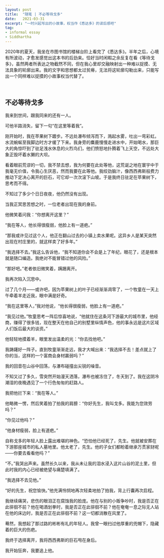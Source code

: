 ```yaml
---
layout: post
title:  "随笔 | 不必等待戈多"
date:   2021-03-31
excerpt: "一时兴起写出的小故事，权当作《悉达多》的读后感吧"
tag:
- informal essay
- Siddhartha
---
```


2020年的夏天，我坐在市图书馆的楼梯台阶上看完了《悉达多》。半年之后，心境有所波动，才愈发感觉出这本书的后劲来。恰好当时闲暇之余反复在看《等待戈多》，虽然两者所表达之物截然不同，但在我心里却交融映射出一种难以捉摸、无法具象的轮廓出来。我的文字和思想都太过贫瘠，无法将这轮廓勾勒出来，只能写出一个同样难以捉摸的小故事权当代替了。

<br/>

## 不必等待戈多

我来到世间，跟我同来的还有一人。

可他半路消失，留下一句“在这里等着我”。

刚开始时，我在苹果树下踱步。不远处瀑布倾泻而下，溅起水雾，吐出一弯彩虹。水流蜿蜒至我脚边时方才缓了下来。我身旁的麋鹿慢慢走进水中，开始喝水，那巨大的角惊吓到了驻足浅水休息的火烈鸟们，他们愤怒地扑腾着飞上天空，不远处大象正毁坏着水獭的大坝。

看着眼前荒谬的一切，我不禁去想，我为何要在此处等他，这荒诞之地在寰宇中于我毫无价值，令我心生厌恶，然而我要在此等他。我绞劲脑汁，像西西弗斯般费力推动下定决心离开的巨石，可它却一次次滚下山坡。于是我终日驻足在苹果树下，思考而不得。

不知过了多少个日日夜夜，他仍然没有出现。

当我正冥思苦想之时，一位老者出现在我的身前。

他微笑着问我：“你想离开这里？”

“我在等人，他长得很瘦弱，他脸上有一道疤。”

“那我或许见过这个人，他正在翻山过去的小镇上卖水果呢。这异乡人是某天突然出现在村庄里的，就这样卖了好多年。”

“我选择不去。”我这么告诉他，“我不知道你会不会是上了年纪，眼花了，还是根本就是随口编造。我绝对不能冒错过他的风险。”

“那好吧。”老者依旧微笑着，蹒跚离开。

我再次陷入沉思中。

过了几个月——或许吧，因为苹果树上的叶子已经渐渐凋零了，一个牧童在一天上午牵着羊走近我，眼中满是好奇。

“我在这里等人，”我对他说，“他长得很瘦弱，他脸上有一道疤。”

“我见过他。”牧童思考一阵后惊喜地说，“他就住在这条河下游最大的城市里，他经商，赚得了很多钱，现在整天在他自己的别墅里纵情声色，他的事永远是这片区域人们饭后最大的谈资。”

他轻轻地摸着羊，眼里发出温柔的光：“你去找他吧。”

我踌躇好一阵子。直到牧童渐渐走远，我才大喊出来：“我选择不去！差点就上了你的当，这样的一个富商会身材羸弱吗？”

我的回音在山谷中回荡，与瀑布碰撞出尖锐的噪音。

不知又过了多久，雪突然开始漫天洒落，瀑布也被冻住了，冬天到了。我在这阴冷潮湿的夜晚遇见了一个行色匆匆的赶路人。

我把他拦下来：“我在等人。”

他略微一愣，然后笑着拍了拍我的肩膀：“你好先生，我叫戈多。我能为您效劳吗？”

“你见过他吗？”

“他身材瘦弱，脸上有道疤。”

自称戈多的年轻人脸上露出难堪的神色。“恐怕他已经死了，先生。他就被安葬在下游那座城市的私人墓地里。他太老了，先生。他的子女们都盼着继承万贯家财呢——你要去看看他吗？”

“不。”我哭出声来。虽然长久以来，我从未让我的泪水浸入这片山谷的泥土里，但此时我的内心已经被绝望与痛楚填满了。

“我选择不去见他。”

“好的先生，祝您愉快。”他充满怜悯地再次轻柔地拍了拍我，背上行囊再次启程。

我继续痛哭，悲伤的眼泪正在腐蚀我的脸庞。他在与别的小贩争吵时，我是否正在此徘徊不前？他在喝酒划拳时，我是否正在此徘徊不前？他在奄奄一息之际无人站在他的床边时，我是否正在此徘徊不前？这一切都消散在风里了。

蓦然，我想起了那过路的彬彬有礼的年轻人。我曾一眼扫过他厚重的兜帽下，隐藏着的巨大的伤疤。

我终于选择离开，我将西西弗斯的巨石甩在身后。

我开始狂奔，我要追上他。

